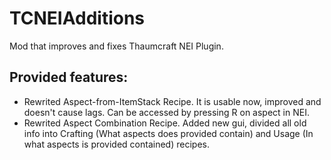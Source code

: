 # TCNEIAdditions
Mod that improves and fixes Thaumcraft NEI Plugin.

## Provided features:
* Rewrited Aspect-from-ItemStack Recipe. It is usable now, improved and doesn't cause lags. Can be accessed by pressing R on aspect in NEI.
* Rewrited Aspect Combination Recipe. Added new gui, divided all old info into Crafting (What aspects does provided contain) and Usage (In what aspects is provided contained) recipes. 

